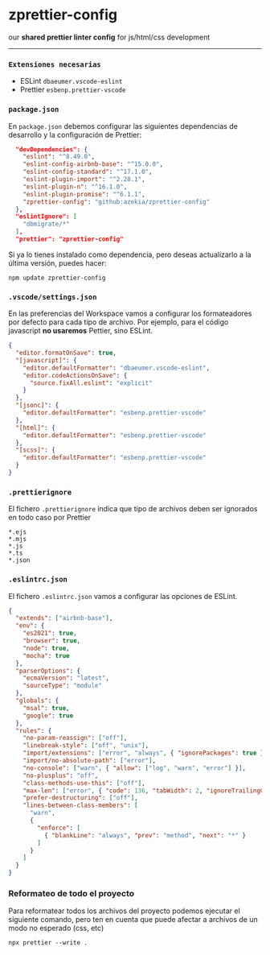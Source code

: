 # zprettier-config
our **shared prettier linter config** for js/html/css development

---
### `Extensiones necesarias`
- ESLint `dbaeumer.vscode-eslint`
- Prettier `esbenp.prettier-vscode` 



### `package.json`
En `package.json` debemos configurar las siguientes dependencias de desarrollo y la configuración de Prettier:

```json
  "devDependencies": {
    "eslint": "^8.49.0",
    "eslint-config-airbnb-base": "^15.0.0",
    "eslint-config-standard": "^17.1.0",
    "eslint-plugin-import": "^2.28.1",
    "eslint-plugin-n": "^16.1.0",
    "eslint-plugin-promise": "^6.1.1",
    "zprettier-config": "github:azekia/zprettier-config"
  },
  "eslintIgnore": [
    "dbmigrate/*"
  ],
  "prettier": "zprettier-config"
```

Si ya lo tienes instalado como dependencia, pero deseas actualizarlo a la última versión, puedes hacer:
```
npm update zprettier-config  
```

### `.vscode/settings.json`
En las preferencias del Workspace vamos a configurar los formateadores por defecto para cada tipo de archivo.
Por ejemplo, para el código javascript **no usaremos** Pettier, sino ESLint.

```json
{
  "editor.formatOnSave": true,
  "[javascript]": {
    "editor.defaultFormatter": "dbaeumer.vscode-eslint",
    "editor.codeActionsOnSave": {
      "source.fixAll.eslint": "explicit"
    }
  },
  "[jsonc]": {
    "editor.defaultFormatter": "esbenp.prettier-vscode"
  },
  "[html]": {
    "editor.defaultFormatter": "esbenp.prettier-vscode"
  },
  "[scss]": {
    "editor.defaultFormatter": "esbenp.prettier-vscode"
  }
}
```

### `.prettierignore`
El fichero `.prettierignore` indica que tipo de archivos deben ser ignorados en todo caso por Prettier
```
*.ejs
*.mjs
*.js
*.ts
*.json
```


### `.eslintrc.json`
El fichero `.eslintrc.json` vamos a configurar las opciones de ESLint.


```json
{
  "extends": ["airbnb-base"],
  "env": {
    "es2021": true,
    "browser": true,
    "node": true,
    "mocha": true
  },
  "parserOptions": {
    "ecmaVersion": "latest",
    "sourceType": "module"
  },
  "globals": {
    "msal": true,
    "google": true
  },
  "rules": {
    "no-param-reassign": ["off"],
    "linebreak-style": ["off", "unix"],
    "import/extensions": ["error", "always", { "ignorePackages": true }],
    "import/no-absolute-path": ["error"],
    "no-console": ["warn", { "allow": ["log", "warn", "error"] }],
    "no-plusplus": "off",
    "class-methods-use-this": ["off"],
    "max-len": ["error", { "code": 136, "tabWidth": 2, "ignoreTrailingComments": true }],
    "prefer-destructuring": ["off"],
    "lines-between-class-members": [
      "warn",
      {
        "enforce": [
          { "blankLine": "always", "prev": "method", "next": "*" }
        ]
      }
    ]
  }
}
```


### Reformateo de todo el proyecto
Para reformatear todos los archivos del proyecto podemos ejecutar el siguiente comando, pero ten en cuenta que puede afectar a archivos de un modo no esperado (css, etc)

```
npx prettier --write .
```




